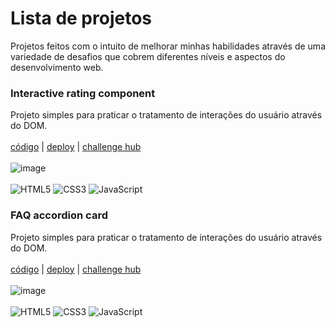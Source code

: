 # Lista de projetos
Projetos feitos com o intuito de melhorar minhas habilidades através de uma variedade de desafios que cobrem diferentes níveis e aspectos do desenvolvimento web.

### Interactive rating component

Projeto simples para praticar o tratamento de interações do usuário através do DOM.
<br>
<br>
<a href="https://github.com/henriqueduardo/frontend-mentor/tree/main/componente-interativo" target="_blank">código</a> | <a href="https://frontend-mentor-d2qs.vercel.app/" target="_blank">deploy</a> | <a href="https://www.frontendmentor.io/challenges/interactive-rating-component-koxpeBUmI" target="_blank">challenge hub</a>
<br>
<br>
![image](https://res.cloudinary.com/dz209s6jk/image/upload/f_auto,q_auto,w_700/Challenges/dm3s8oqtz0mwcaygqjhy.jpg)
<br>
<br>
![HTML5](https://img.shields.io/badge/html5-%23E34F26.svg?style=for-the-badge&logo=html5&logoColor=white)
![CSS3](https://img.shields.io/badge/css3-%231572B6.svg?style=for-the-badge&logo=css3&logoColor=white)
![JavaScript](https://img.shields.io/badge/javascript-%23323330.svg?style=for-the-badge&logo=javascript&logoColor=%23F7DF1E)

### FAQ accordion card

Projeto simples para praticar o tratamento de interações do usuário através do DOM.
<br>
<br>
<a href="https://github.com/henriqueduardo/frontend-mentor/tree/main/card-accordion" target="_blank">código</a> | <a href="https://frontend-mentor-d52n.vercel.app/" target="_blank">deploy</a> | <a href="https://www.frontendmentor.io/challenges/faq-accordion-card-XlyjD0Oam" target="_blank">challenge hub</a>
<br>
<br>
![image](https://res.cloudinary.com/dz209s6jk/image/upload/f_auto,q_auto,w_700/Challenges/y4zn9ukalew5zbnodrjs.jpg)
<br>
<br>
![HTML5](https://img.shields.io/badge/html5-%23E34F26.svg?style=for-the-badge&logo=html5&logoColor=white)
![CSS3](https://img.shields.io/badge/css3-%231572B6.svg?style=for-the-badge&logo=css3&logoColor=white)
![JavaScript](https://img.shields.io/badge/javascript-%23323330.svg?style=for-the-badge&logo=javascript&logoColor=%23F7DF1E)

